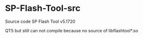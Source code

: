 # SP-Flash-Tool-src
Source code SP Flash Tool v5.1720

QT5 but still can not compile 
because no source of libflashtool*.so

